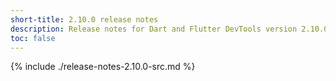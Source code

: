 ```yaml
---
short-title: 2.10.0 release notes
description: Release notes for Dart and Flutter DevTools version 2.10.0.
toc: false
---
```


{% include ./release-notes-2.10.0-src.md %}
